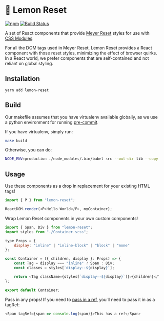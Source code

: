 # 🍋 Lemon Reset

[![npm](https://img.shields.io/npm/v/lemon-reset.svg)](https://yarn.pm/lemon-reset) [![Build Status](https://travis-ci.org/Yelp/lemon-reset.svg?branch=master)](https://travis-ci.org/Yelp/lemon-reset)

A set of React components that provide [Meyer Reset](https://meyerweb.com/eric/tools/css/reset/) styles for use with [CSS Modules](https://github.com/css-modules/css-modules).

For all the DOM tags used in Meyer Reset, Lemon Reset provides a React component with those reset styles, minimizing the effect of browser quirks.
In a React world, we prefer components that are self-contained and not reliant on global styling.

## Installation

```
yarn add lemon-reset
```

## Build

Our makefile assumes that you have virtualenv available globally, as we use a python environment for running [pre-commit](https://pre-commit.com/).

If you have virtualenv, simply run:

```bash
make build
```

Otherwise, you can do:

```bash
NODE_ENV=production ./node_modules/.bin/babel src --out-dir lib --copy-files
```

## Usage

Use these components as a drop in replacement for your existing HTML tags!

```javascript
import { P } from "lemon-reset";

ReactDOM.render(<P>Hello World</P>, myContainer);
```

Wrap Lemon Reset components in your own custom components!

```javascript
import { Span, Div } from "lemon-reset";
import styles from "./Container.scss";

type Props = {
    display: "inline" | "inline-block" | "block" | "none"
};

const Container = ({ children, display }: Props) => {
    const Tag = display === "inline" ? Span : Div;
    const classes = styles[`display--${display}`];

    return <Tag className={styles[`display--${display}`]}>{children}</Tag>;
};

export default Container;
```

Pass in any props! If you need to [pass in a ref](https://reactjs.org/docs/refs-and-the-dom.html#adding-a-ref-to-a-dom-element), you'll need to pass it in as a tagRef:

```javascript
<Span tagRef={span => console.log(span)}>This has a ref</Span>
```
